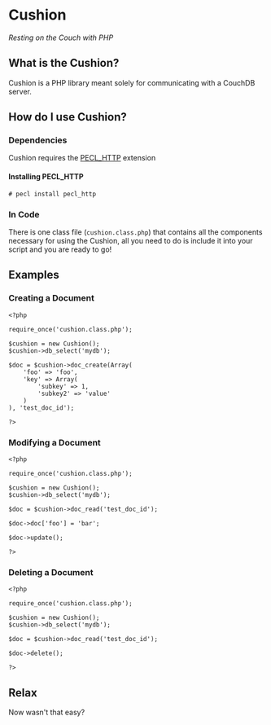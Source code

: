 # Cushion
_Resting on the Couch with PHP_

## What is the Cushion?

Cushion is a PHP library meant solely for communicating with a CouchDB server.

## How do I use Cushion?

### Dependencies

Cushion requires the [PECL_HTTP](http://pecl.php.net/package/pecl_http) extension

#### Installing PECL_HTTP

	# pecl install pecl_http

### In Code

There is one class file (`cushion.class.php`) that contains all the components necessary for using the Cushion, all you need to do is include it into your script and you are ready to go!

## Examples

### Creating a Document

    <?php

    require_once('cushion.class.php');

    $cushion = new Cushion();
    $cushion->db_select('mydb');

    $doc = $cushion->doc_create(Array(
		'foo' => 'foo',
		'key' => Array(
			'subkey' => 1,
			'subkey2' => 'value'
		)
    ), 'test_doc_id');

    ?>

### Modifying a Document

    <?php

    require_once('cushion.class.php');

    $cushion = new Cushion();
    $cushion->db_select('mydb');

    $doc = $cushion->doc_read('test_doc_id');

    $doc->doc['foo'] = 'bar';

    $doc->update();

    ?>

### Deleting a Document

    <?php

    require_once('cushion.class.php');

    $cushion = new Cushion();
    $cushion->db_select('mydb');

    $doc = $cushion->doc_read('test_doc_id');

    $doc->delete();
    
	?>

## Relax
Now wasn't that easy?